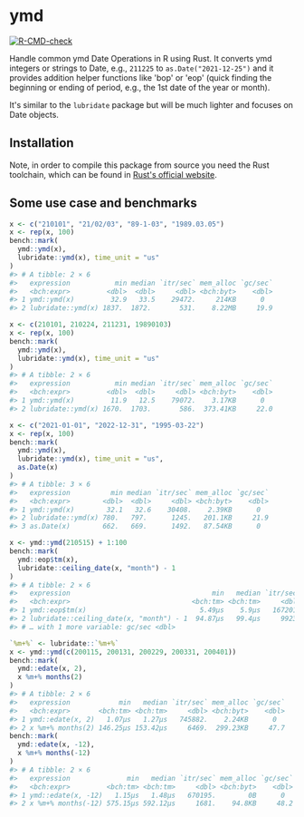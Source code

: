 
<!-- README.md is generated from README.Rmd. Please edit that file -->
# ymd

<!-- badges: start -->
[![R-CMD-check](https://github.com/shrektan/ymd/workflows/R-CMD-check/badge.svg)](https://github.com/shrektan/ymd/actions) <!-- badges: end -->

Handle common ymd Date Operations in R using Rust. It converts ymd integers or strings to Date, e.g., `211225` to `as.Date("2021-12-25")` and it provides addition helper functions like 'bop' or 'eop' (quick finding the beginning or ending of period, e.g., the 1st date of the year or month).

It's similar to the `lubridate` package but will be much lighter and focuses on Date objects.

## Installation

Note, in order to compile this package from source you need the Rust toolchain, which can be found in [Rust's official website](https://www.rust-lang.org).

## Some use case and benchmarks

``` r
x <- c("210101", "21/02/03", "89-1-03", "1989.03.05")
x <- rep(x, 100)
bench::mark(
  ymd::ymd(x),
  lubridate::ymd(x), time_unit = "us"
)
#> # A tibble: 2 × 6
#>   expression           min median `itr/sec` mem_alloc `gc/sec`
#>   <bch:expr>         <dbl>  <dbl>     <dbl> <bch:byt>    <dbl>
#> 1 ymd::ymd(x)         32.9   33.5    29472.     214KB      0  
#> 2 lubridate::ymd(x) 1837.  1872.       531.    8.22MB     19.9

x <- c(210101, 210224, 211231, 19890103)
x <- rep(x, 100)
bench::mark(
  ymd::ymd(x),
  lubridate::ymd(x), time_unit = "us"
)
#> # A tibble: 2 × 6
#>   expression           min median `itr/sec` mem_alloc `gc/sec`
#>   <bch:expr>         <dbl>  <dbl>     <dbl> <bch:byt>    <dbl>
#> 1 ymd::ymd(x)         11.9   12.5    79072.    3.17KB      0  
#> 2 lubridate::ymd(x) 1670.  1703.       586.  373.41KB     22.0

x <- c("2021-01-01", "2022-12-31", "1995-03-22")
x <- rep(x, 100)
bench::mark(
  ymd::ymd(x),
  lubridate::ymd(x), time_unit = "us",
  as.Date(x)
)
#> # A tibble: 3 × 6
#>   expression          min median `itr/sec` mem_alloc `gc/sec`
#>   <bch:expr>        <dbl>  <dbl>     <dbl> <bch:byt>    <dbl>
#> 1 ymd::ymd(x)        32.1   32.6    30408.    2.39KB      0  
#> 2 lubridate::ymd(x) 780.   797.      1245.   201.1KB     21.9
#> 3 as.Date(x)        662.   669.      1492.   87.54KB      0

x <- ymd::ymd(210515) + 1:100
bench::mark(
  ymd::eop$tm(x),
  lubridate::ceiling_date(x, "month") - 1
)
#> # A tibble: 2 × 6
#>   expression                                   min   median `itr/sec` mem_alloc
#>   <bch:expr>                              <bch:tm> <bch:tm>     <dbl> <bch:byt>
#> 1 ymd::eop$tm(x)                            5.49µs    5.9µs   167201.    19.3KB
#> 2 lubridate::ceiling_date(x, "month") - 1  94.87µs   99.4µs     9923.   255.1KB
#> # … with 1 more variable: gc/sec <dbl>

`%m+%` <- lubridate::`%m+%`
x <- ymd::ymd(c(200115, 200131, 200229, 200331, 200401))
bench::mark(
  ymd::edate(x, 2),
  x %m+% months(2)
)
#> # A tibble: 2 × 6
#>   expression            min   median `itr/sec` mem_alloc `gc/sec`
#>   <bch:expr>       <bch:tm> <bch:tm>     <dbl> <bch:byt>    <dbl>
#> 1 ymd::edate(x, 2)   1.07µs   1.27µs   745882.    2.24KB      0  
#> 2 x %m+% months(2) 146.25µs 153.42µs     6469.  299.23KB     47.7
bench::mark(
  ymd::edate(x, -12),
  x %m+% months(-12)
)
#> # A tibble: 2 × 6
#>   expression              min   median `itr/sec` mem_alloc `gc/sec`
#>   <bch:expr>         <bch:tm> <bch:tm>     <dbl> <bch:byt>    <dbl>
#> 1 ymd::edate(x, -12)   1.15µs   1.48µs   670195.        0B      0  
#> 2 x %m+% months(-12) 575.15µs 592.12µs     1681.    94.8KB     48.2
```
